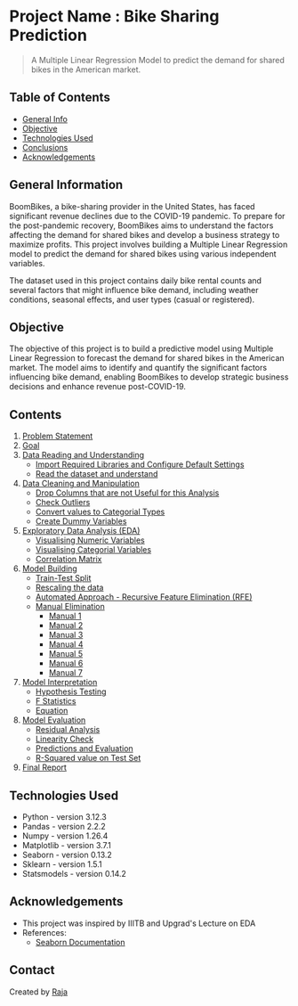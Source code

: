 # Project Name : Bike Sharing Prediction

> A Multiple Linear Regression Model to predict the demand for shared bikes in the American market.

## Table of Contents

- [General Info](#general-information)
- [Objective](#objective)
- [Technologies Used](#technologies-used)
- [Conclusions](#conclusions)
- [Acknowledgements](#acknowledgements)

## General Information

BoomBikes, a bike-sharing provider in the United States, has faced significant revenue declines due to the COVID-19 pandemic. To prepare for the post-pandemic recovery, BoomBikes aims to understand the factors affecting the demand for shared bikes and develop a business strategy to maximize profits. This project involves building a Multiple Linear Regression model to predict the demand for shared bikes using various independent variables.

The dataset used in this project contains daily bike rental counts and several factors that might influence bike demand, including weather conditions, seasonal effects, and user types (casual or registered).

## Objective

The objective of this project is to build a predictive model using Multiple Linear Regression to forecast the demand for shared bikes in the American market. The model aims to identify and quantify the significant factors influencing bike demand, enabling BoomBikes to develop strategic business decisions and enhance revenue post-COVID-19.

## Contents

1. [Problem Statement](#problem)
2. [Goal](#goal)
3. [Data Reading and Understanding](#data-steps)
   - [Import Required Libraries and Configure Default Settings](#import-required-libraries-and-configure-default-settings)
   - [Read the dataset and understand](#read-the-dataset-and-understand)
4. [Data Cleaning and Manipulation](#data-cleaning-and-manipulation)
   - [Drop Columns that are not Useful for this Analysis](#drop-columns-that-are-not-useful-for-this-analysis)
   - [Check Outliers](#check-outliers)
   - [Convert values to Categorial Types](#convert-values-to-categorial-types)
   - [Create Dummy Variables](#create-dummy-variables)
5. [Exploratory Data Analysis (EDA)](#eda)
   - [Visualising Numeric Variables](#univariate-analysis)
   - [Visualising Categorial Variables](#bivariate-analysis)
   - [Correlation Matrix](#correlation-matrix)
6. [Model Building](#model-building)
   - [Train-Test Split](#train-test-split)
   - [Rescaling the data](#rescaling)
   - [Automated Approach - Recursive Feature Elimination (RFE)](#automated-approach-recursive-feature-elimination-rfe)
   - [Manual Elimination](#manual-elimination)
     - [Manual 1](#model-1)
     - [Manual 2](#model-2)
     - [Manual 3](#model-3)
     - [Manual 4](#model-4)
     - [Manual 5](#model-5)
     - [Manual 6](#model-6)
     - [Manual 7](#model-7)
7. [Model Interpretation](#model-interpretation)
   - [Hypothesis Testing](#hypothesis-testing)
   - [F Statistics](#f-statistics)
   - [Equation](#equation)
8. [Model Evaluation](#model-evaluation)
   - [Residual Analysis](#residual-analysis)
   - [Linearity Check](#linearity-check)
   - [Predictions and Evaluation](#predictions-and-evaluation)
   - [R-Squared value on Test Set](#r-squared-value-on-test-set)
9. [Final Report](#final-report)

## Technologies Used

- Python - version 3.12.3
- Pandas - version 2.2.2
- Numpy - version 1.26.4
- Matplotlib - version 3.7.1
- Seaborn - version 0.13.2
- Sklearn - version 1.5.1
- Statsmodels - version 0.14.2

## Acknowledgements

- This project was inspired by IIITB and Upgrad's Lecture on EDA
- References:
  - [Seaborn Documentation](https://seaborn.pydata.org/)

## Contact

Created by [Raja](https://github.com/RajaKalavala)

